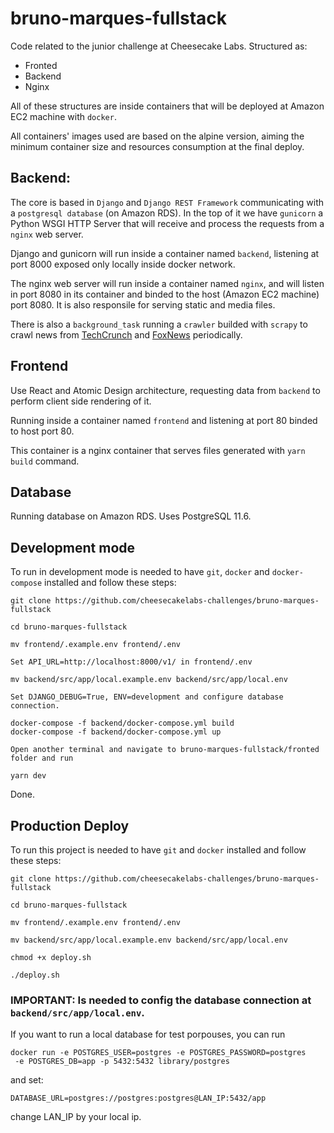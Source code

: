 # bruno-marques-fullstack

Code related to the junior challenge at Cheesecake Labs. Structured as:

- Fronted
- Backend
- Nginx

All of these structures are inside containers that will be deployed at Amazon EC2 machine with `docker`.

All containers' images used are based on the alpine version, aiming the minimum container size and resources consumption at the final deploy.

## Backend:

The core is based in `Django` and `Django REST Framework` communicating with a `postgresql database` (on Amazon RDS). In the top of it we have `gunicorn` a Python WSGI HTTP Server that will receive and process the requests from a `nginx` web server.

Django and gunicorn will run inside a container named `backend`, listening at port 8000 exposed only locally inside docker network.

The nginx web server will run inside a container named `nginx`, and will listen in port 8080 in its container and binded to the host (Amazon EC2 machine) port 8080. It is also responsile for serving static and media files.

There is also a `background_task` running a `crawler` builded with `scrapy` to crawl news from [TechCrunch](https://techcrunch.com) and [FoxNews](https://foxnews.com) periodically.

## Frontend

Use React and Atomic Design architecture, requesting data from `backend` to perform client side rendering of it.

Running inside a container named `frontend` and listening at port 80 binded to host port 80.

This container is a nginx container that serves files generated with `yarn build` command.

## Database

Running database on Amazon RDS. Uses PostgreSQL 11.6.

## Development mode

To run in development mode is needed to have `git`, `docker` and `docker-compose` installed and follow these steps:

```
git clone https://github.com/cheesecakelabs-challenges/bruno-marques-fullstack

cd bruno-marques-fullstack

mv frontend/.example.env frontend/.env

Set API_URL=http://localhost:8000/v1/ in frontend/.env

mv backend/src/app/local.example.env backend/src/app/local.env

Set DJANGO_DEBUG=True, ENV=development and configure database connection.

docker-compose -f backend/docker-compose.yml build
docker-compose -f backend/docker-compose.yml up

Open another terminal and navigate to bruno-marques-fullstack/fronted folder and run

yarn dev
```

Done.

## Production Deploy

To run this project is needed to have `git` and `docker` installed and follow these steps:

```
git clone https://github.com/cheesecakelabs-challenges/bruno-marques-fullstack

cd bruno-marques-fullstack

mv frontend/.example.env frontend/.env

mv backend/src/app/local.example.env backend/src/app/local.env

chmod +x deploy.sh

./deploy.sh
```

### IMPORTANT: Is needed to config the database connection at `backend/src/app/local.env`.

If you want to run a local database for test porpouses, you can run

```
docker run -e POSTGRES_USER=postgres -e POSTGRES_PASSWORD=postgres
 -e POSTGRES_DB=app -p 5432:5432 library/postgres
```

and set:

`DATABASE_URL=postgres://postgres:postgres@LAN_IP:5432/app`

change LAN_IP by your local ip.
